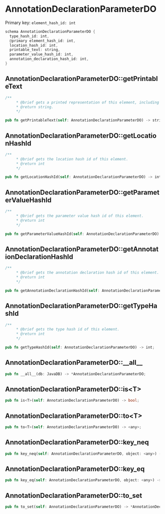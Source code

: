 # AnnotationDeclarationParameterDO

Primary key: `element_hash_id: int`

```rust
schema AnnotationDeclarationParameterDO {
  type_hash_id: int,
  @primary element_hash_id: int,
  location_hash_id: int,
  printable_text: string,
  parameter_value_hash_id: int,
  annotation_declaration_hash_id: int,
}
```
## AnnotationDeclarationParameterDO::getPrintableText

```rust
/**
     * @brief gets a printed representation of this element, including its structure where applicable.
     * @return string.
     */
```
```rust
pub fn getPrintableText(self: AnnotationDeclarationParameterDO) -> string;
```
## AnnotationDeclarationParameterDO::getLocationHashId

```rust
/**
     * @brief gets the location hash id of this element.
     * @return int
     */
```
```rust
pub fn getLocationHashId(self: AnnotationDeclarationParameterDO) -> int;
```
## AnnotationDeclarationParameterDO::getParameterValueHashId

```rust
/**
     * @brief gets the parameter value hash id of this element.
     * @return int
     */
```
```rust
pub fn getParameterValueHashId(self: AnnotationDeclarationParameterDO) -> int;
```
## AnnotationDeclarationParameterDO::getAnnotationDeclarationHashId

```rust
/**
     * @brief gets the annotation declaration hash id of this element.
     * @return int
     */
```
```rust
pub fn getAnnotationDeclarationHashId(self: AnnotationDeclarationParameterDO) -> int;
```
## AnnotationDeclarationParameterDO::getTypeHashId

```rust
/**
     * @brief gets the type hash id of this element.
     * @return int
     */
```
```rust
pub fn getTypeHashId(self: AnnotationDeclarationParameterDO) -> int;
```
## AnnotationDeclarationParameterDO::\_\_all\_\_

```rust
pub fn __all__(db: JavaDB) -> *AnnotationDeclarationParameterDO;
```
## AnnotationDeclarationParameterDO::is\<T\>

```rust
pub fn is<T>(self: AnnotationDeclarationParameterDO) -> bool;
```
## AnnotationDeclarationParameterDO::to\<T\>

```rust
pub fn to<T>(self: AnnotationDeclarationParameterDO) -> <any>;
```
## AnnotationDeclarationParameterDO::key\_neq

```rust
pub fn key_neq(self: AnnotationDeclarationParameterDO, object: <any>) -> bool;
```
## AnnotationDeclarationParameterDO::key\_eq

```rust
pub fn key_eq(self: AnnotationDeclarationParameterDO, object: <any>) -> bool;
```
## AnnotationDeclarationParameterDO::to\_set

```rust
pub fn to_set(self: AnnotationDeclarationParameterDO) -> *AnnotationDeclarationParameterDO;
```
